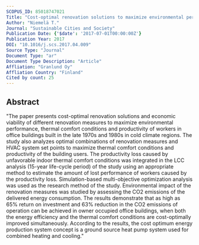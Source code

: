 ```yaml
---
SCOPUS_ID: 85018747021
Title: "Cost-optimal renovation solutions to maximize environmental performance, indoor thermal conditions and productivity of office buildings in cold climate"
Author: "Niemelä T."
Journal: "Sustainable Cities and Society"
Publication Date: {'$date': '2017-07-01T00:00:00Z'}
Publication Year: 2017
DOI: "10.1016/j.scs.2017.04.009"
Source Type: "Journal"
Document Type: "ar"
Document Type Description: "Article"
Affliation: "Granlund Oy"
Affliation Country: "Finland"
Cited by count: 25
---
```


## Abstract
"The paper presents cost-optimal renovation solutions and economic viability of different renovation measures to maximize environmental performance, thermal comfort conditions and productivity of workers in office buildings built in the late 1970s and 1980s in cold climate regions. The study also analyzes optimal combinations of renovation measures and HVAC system set points to maximize thermal comfort conditions and productivity of the building users. The productivity loss caused by unfavorable indoor thermal comfort conditions was integrated in the LCC analysis (15-year life-cycle period) of the study using an appropriate method to estimate the amount of lost performance of workers caused by the productivity loss. Simulation-based multi-objective optimization analysis was used as the research method of the study. Environmental impact of the renovation measures was studied by assessing the CO2 emissions of the delivered energy consumption. The results demonstrate that as high as 65% return on investment and 63% reduction in the CO2 emissions of operation can be achieved in owner occupied office buildings, when both the energy efficiency and the thermal comfort conditions are cost-optimally improved simultaneously. According to the results, the cost optimum energy production system concept is a ground source heat pump system used for combined heating and cooling."
